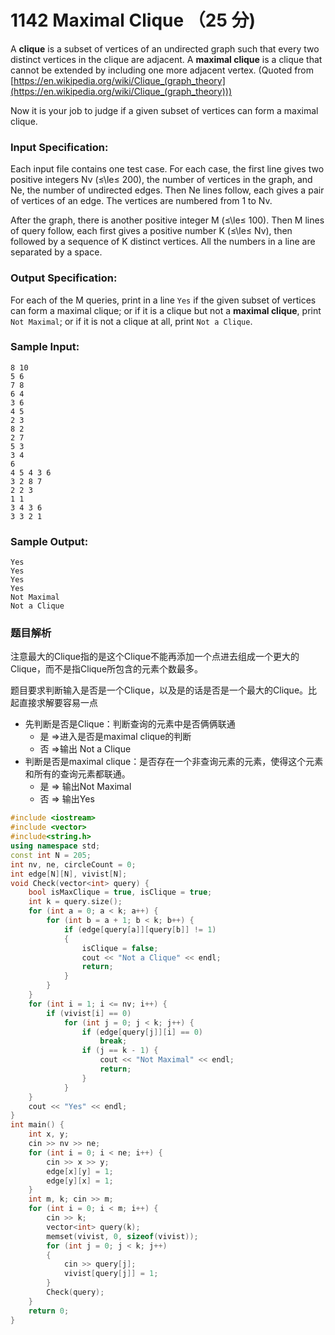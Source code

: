 # 1142 Maximal Clique （25 分)

A **clique** is a subset of vertices of an undirected graph such that every two distinct vertices in the clique are adjacent. A **maximal clique** is a clique that cannot be extended by including one more adjacent vertex. (Quoted from [https://en.wikipedia.org/wiki/Clique_(graph_theory](https://en.wikipedia.org/wiki/Clique_(graph_theory)))

Now it is your job to judge if a given subset of vertices can form a maximal clique.

### Input Specification:

Each input file contains one test case. For each case, the first line gives two positive integers Nv (≤\\le≤ 200), the number of vertices in the graph, and Ne, the number of undirected edges. Then Ne lines follow, each gives a pair of vertices of an edge. The vertices are numbered from 1 to Nv.

After the graph, there is another positive integer M (≤\\le≤ 100). Then M lines of query follow, each first gives a positive number K (≤\\le≤ Nv), then followed by a sequence of K distinct vertices. All the numbers in a line are separated by a space.

### Output Specification:

For each of the M queries, print in a line `Yes` if the given subset of vertices can form a maximal clique; or if it is a clique but not a **maximal clique**, print `Not Maximal`; or if it is not a clique at all, print `Not a Clique`.

### Sample Input:

    8 10
    5 6
    7 8
    6 4
    3 6
    4 5
    2 3
    8 2
    2 7
    5 3
    3 4
    6
    4 5 4 3 6
    3 2 8 7
    2 2 3
    1 1
    3 4 3 6
    3 3 2 1
    

### Sample Output:

    Yes
    Yes
    Yes
    Yes
    Not Maximal
    Not a Clique

### 题目解析

注意最大的Clique指的是这个Clique不能再添加一个点进去组成一个更大的Clique，而不是指Clique所包含的元素个数最多。

题目要求判断输入是否是一个Clique，以及是的话是否是一个最大的Clique。比起直接求解要容易一点

- 先判断是否是Clique：判断查询的元素中是否俩俩联通
  - 是 =>进入是否是maximal clique的判断
  - 否 =>输出 Not a Clique
- 判断是否是maximal clique：是否存在一个非查询元素的元素，使得这个元素和所有的查询元素都联通。
  - 是 => 输出Not Maximal
  - 否 => 输出Yes

```C++
#include <iostream>
#include <vector>
#include<string.h>
using namespace std;
const int N = 205;
int nv, ne, circleCount = 0;
int edge[N][N], vivist[N];
void Check(vector<int> query) {
	bool isMaxClique = true, isClique = true;
	int k = query.size();
	for (int a = 0; a < k; a++) {
		for (int b = a + 1; b < k; b++) {
			if (edge[query[a]][query[b]] != 1)
			{
				isClique = false;
				cout << "Not a Clique" << endl;
				return;
			}
		}
	}
	for (int i = 1; i <= nv; i++) {
		if (vivist[i] == 0)
			for (int j = 0; j < k; j++) {
				if (edge[query[j]][i] == 0)
					break;
				if (j == k - 1) {
					cout << "Not Maximal" << endl;
					return;
				}
			}
	}
	cout << "Yes" << endl;
}
int main() {
	int x, y;
	cin >> nv >> ne;
	for (int i = 0; i < ne; i++) {
		cin >> x >> y;
		edge[x][y] = 1;
		edge[y][x] = 1;
	}
	int m, k; cin >> m;
	for (int i = 0; i < m; i++) {
		cin >> k;
		vector<int> query(k);
		memset(vivist, 0, sizeof(vivist));
		for (int j = 0; j < k; j++)
		{
			cin >> query[j];
			vivist[query[j]] = 1;
		}
		Check(query);
	}
	return 0;
}
```